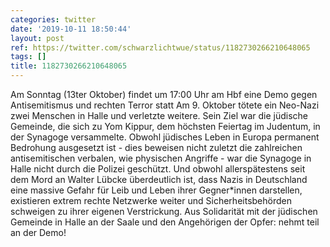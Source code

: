 ```yaml
---
categories: twitter
date: '2019-10-11 18:50:44'
layout: post
ref: https://twitter.com/schwarzlichtwue/status/1182730266210648065
tags: []
title: 1182730266210648065
---
```

Am Sonntag (13ter Oktober) findet um 17:00 Uhr am Hbf eine Demo gegen Antisemitismus und rechten Terror statt 
Am 9. Oktober tötete ein Neo-Nazi zwei Menschen in Halle und verletzte weitere. Sein Ziel war die jüdische Gemeinde, die sich zu Yom Kippur, dem höchsten Feiertag im Judentum, in der Synagoge versammelte. 
Obwohl jüdisches Leben in Europa permanent Bedrohung ausgesetzt ist - dies beweisen nicht zuletzt die zahlreichen antisemitischen verbalen, wie physischen Angriffe - war die Synagoge in Halle nicht durch die Polizei geschützt. 
Und obwohl allerspätestens seit dem Mord an Walter Lübcke überdeutlich ist, dass Nazis in Deutschland eine massive Gefahr für Leib und Leben ihrer Gegner\*innen darstellen, existieren extrem rechte Netzwerke weiter und Sicherheitsbehörden schweigen zu ihrer eigenen Verstrickung. 
Aus Solidarität mit der jüdischen Gemeinde in Halle an der Saale und den Angehörigen der Opfer: nehmt teil an der Demo! 
